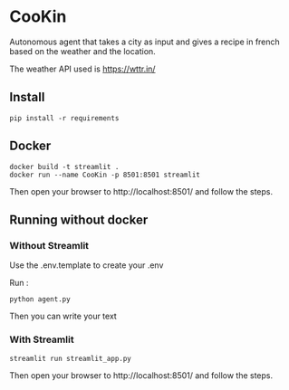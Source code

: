 # CooKin

Autonomous agent that takes a city as input and gives a recipe in french based on the weather and the location.

The weather API used is https://wttr.in/

## Install
```
pip install -r requirements
```

## Docker
```
docker build -t streamlit .
docker run --name CooKin -p 8501:8501 streamlit
```

Then open your browser to http://localhost:8501/ and follow the steps.

## Running without docker

### Without Streamlit

Use the .env.template to create your .env

Run :
```
python agent.py
```

Then you can write your text

### With Streamlit

```
streamlit run streamlit_app.py
```

Then open your browser to http://localhost:8501/ and follow the steps.

